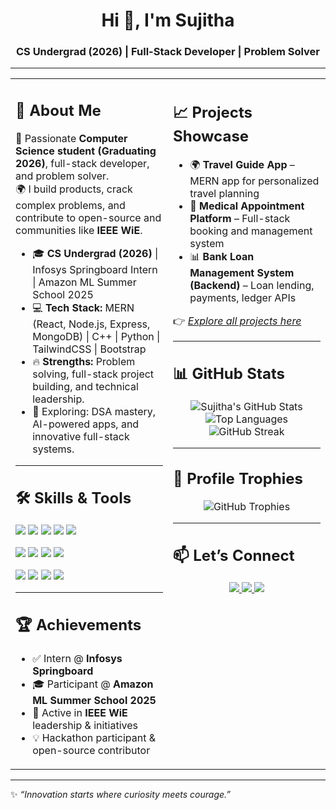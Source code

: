 <!-- Banner / Intro -->
<h1 align="center">Hi 👋, I'm Sujitha</h1>
<h3 align="center">CS Undergrad (2026) | Full-Stack Developer | Problem Solver</h3>

---

<table>
<tr>
<td width="50%" valign="top">

## 💫 About Me  
🚀 Passionate **Computer Science student (Graduating 2026)**, full-stack developer, and problem solver.  
🌍 I build products, crack complex problems, and contribute to open-source and communities like **IEEE WiE**.  

- 🎓 **CS Undergrad (2026)** | Infosys Springboard Intern | Amazon ML Summer School 2025  
- 💻 **Tech Stack:** MERN (React, Node.js, Express, MongoDB) | C++ | Python | TailwindCSS | Bootstrap  
- 🔥 **Strengths:** Problem solving, full-stack project building, and technical leadership.  
- 🌟 Exploring: DSA mastery, AI-powered apps, and innovative full-stack systems.  

---

## 🛠️ Skills & Tools  
<p align="left">
  <img src="https://img.shields.io/badge/C-00599C?style=for-the-badge&logo=c&logoColor=white"/>
  <img src="https://img.shields.io/badge/C++-00599C?style=for-the-badge&logo=cplusplus&logoColor=white"/>
  <img src="https://img.shields.io/badge/Python-3776AB?style=for-the-badge&logo=python&logoColor=yellow"/>
  <img src="https://img.shields.io/badge/Java-007396?style=for-the-badge&logo=openjdk&logoColor=white"/>
  <img src="https://img.shields.io/badge/JavaScript-F7DF1E?style=for-the-badge&logo=javascript&logoColor=black"/>
</p>  

<p align="left">
  <img src="https://img.shields.io/badge/React-20232A?style=for-the-badge&logo=react&logoColor=61DAFB"/>
  <img src="https://img.shields.io/badge/Next.js-000000?style=for-the-badge&logo=nextdotjs&logoColor=white"/>
  <img src="https://img.shields.io/badge/TailwindCSS-06B6D4?style=for-the-badge&logo=tailwindcss&logoColor=white"/>
  <img src="https://img.shields.io/badge/Bootstrap-563D7C?style=for-the-badge&logo=bootstrap&logoColor=white"/>
</p>  

<p align="left">
  <img src="https://img.shields.io/badge/Node.js-339933?style=for-the-badge&logo=nodedotjs&logoColor=white"/>
  <img src="https://img.shields.io/badge/Express.js-000000?style=for-the-badge&logo=express&logoColor=white"/>
  <img src="https://img.shields.io/badge/MongoDB-4EA94B?style=for-the-badge&logo=mongodb&logoColor=white"/>
  <img src="https://img.shields.io/badge/SQL-4479A1?style=for-the-badge&logo=mysql&logoColor=white"/>
</p>  

---

## 🏆 Achievements  
- ✅ Intern @ **Infosys Springboard**  
- 🎓 Participant @ **Amazon ML Summer School 2025**  
- 🎤 Active in **IEEE WiE** leadership & initiatives  
- 💡 Hackathon participant & open-source contributor  

</td>
<td width="50%" valign="top">

## 📈 Projects Showcase  
- 🌍 **Travel Guide App** – MERN app for personalized travel planning  
- 🏥 **Medical Appointment Platform** – Full-stack booking and management system  
- 📊 **Bank Loan Management System (Backend)** – Loan lending, payments, ledger APIs  

👉 *[Explore all projects here](https://github.com/sujithachalla97?tab=repositories)*  

---

## 📊 GitHub Stats  
<div align="center">

![Sujitha's GitHub Stats](https://github-readme-stats.vercel.app/api?username=sujithachalla97&show_icons=true&theme=radical)  
![Top Languages](https://github-readme-stats.vercel.app/api/top-langs/?username=sujithachalla97&layout=compact&theme=radical)  
![GitHub Streak](https://github-readme-streak-stats.herokuapp.com/?user=sujithachalla97&theme=radical)  

</div>

---

## 🏅 Profile Trophies  
<p align="center">
  <img src="https://github-profile-trophy.vercel.app/?username=sujithachalla97&theme=darkhub&no-frame=false&margin-w=15" alt="GitHub Trophies"/>
</p>

---

## 📫 Let’s Connect  
<p align="center">
  <a href="https://linkedin.com/in/saisujithakumarichalla">
    <img src="https://img.shields.io/badge/LinkedIn-blue?style=for-the-badge&logo=linkedin"/>
  </a>
  <a href="https://yourportfolio.com">
    <img src="https://img.shields.io/badge/Portfolio-black?style=for-the-badge&logo=vercel"/>
  </a>
  <a href="mailto:saisujithakumarichalla@gmail.com">
    <img src="https://img.shields.io/badge/Email-red?style=for-the-badge&logo=gmail"/>
  </a>
</p>

</td>
</tr>
</table>

---

✨ *“Innovation starts where curiosity meets courage.”*  
